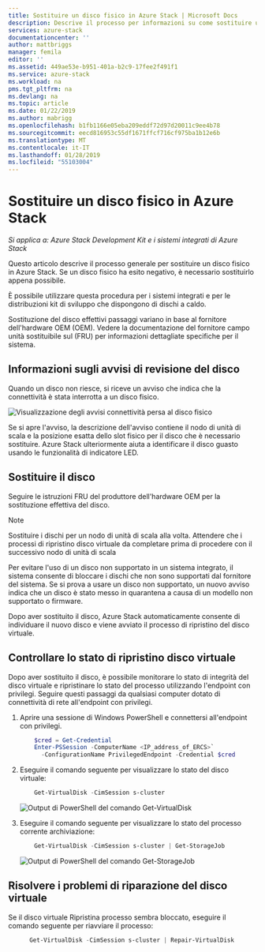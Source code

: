 ```yaml
---
title: Sostituire un disco fisico in Azure Stack | Microsoft Docs
description: Descrive il processo per informazioni su come sostituire un disco fisico in Azure Stack.
services: azure-stack
documentationcenter: ''
author: mattbriggs
manager: femila
editor: ''
ms.assetid: 449ae53e-b951-401a-b2c9-17fee2f491f1
ms.service: azure-stack
ms.workload: na
pms.tgt_pltfrm: na
ms.devlang: na
ms.topic: article
ms.date: 01/22/2019
ms.author: mabrigg
ms.openlocfilehash: b1fb1166e05eba209eddf72d97d20011c9ee4b78
ms.sourcegitcommit: eecd816953c55df1671ffcf716cf975ba1b12e6b
ms.translationtype: MT
ms.contentlocale: it-IT
ms.lasthandoff: 01/28/2019
ms.locfileid: "55103004"
---
```

# <a name="replace-a-physical-disk-in-azure-stack"></a>Sostituire un disco fisico in Azure Stack

*Si applica a: Azure Stack Development Kit e i sistemi integrati di Azure Stack*

Questo articolo descrive il processo generale per sostituire un disco fisico in Azure Stack. Se un disco fisico ha esito negativo, è necessario sostituirlo appena possibile.

È possibile utilizzare questa procedura per i sistemi integrati e per le distribuzioni kit di sviluppo che dispongono di dischi a caldo.

Sostituzione del disco effettivi passaggi variano in base al fornitore dell'hardware OEM (OEM). Vedere la documentazione del fornitore campo unità sostituibile sul (FRU) per informazioni dettagliate specifiche per il sistema.

## <a name="review-disk-alert-information"></a>Informazioni sugli avvisi di revisione del disco
Quando un disco non riesce, si riceve un avviso che indica che la connettività è stata interrotta a un disco fisico.

 ![Visualizzazione degli avvisi connettività persa al disco fisico](media/azure-stack-replace-disk/DiskAlert.png)

Se si apre l'avviso, la descrizione dell'avviso contiene il nodo di unità di scala e la posizione esatta dello slot fisico per il disco che è necessario sostituire. Azure Stack ulteriormente aiuta a identificare il disco guasto usando le funzionalità di indicatore LED.

 ## <a name="replace-the-disk"></a>Sostituire il disco

Seguire le istruzioni FRU del produttore dell'hardware OEM per la sostituzione effettiva del disco.

> [!note]
> Sostituire i dischi per un nodo di unità di scala alla volta. Attendere che i processi di ripristino disco virtuale da completare prima di procedere con il successivo nodo di unità di scala

Per evitare l'uso di un disco non supportato in un sistema integrato, il sistema consente di bloccare i dischi che non sono supportati dal fornitore del sistema. Se si prova a usare un disco non supportato, un nuovo avviso indica che un disco è stato messo in quarantena a causa di un modello non supportato o firmware.

Dopo aver sostituito il disco, Azure Stack automaticamente consente di individuare il nuovo disco e viene avviato il processo di ripristino del disco virtuale.
 
 ## <a name="check-the-status-of-virtual-disk-repair"></a>Controllare lo stato di ripristino disco virtuale
 
 Dopo aver sostituito il disco, è possibile monitorare lo stato di integrità del disco virtuale e ripristinare lo stato del processo utilizzando l'endpoint con privilegi. Seguire questi passaggi da qualsiasi computer dotato di connettività di rete all'endpoint con privilegi.

1. Aprire una sessione di Windows PowerShell e connettersi all'endpoint con privilegi.
    ```PowerShell
        $cred = Get-Credential
        Enter-PSSession -ComputerName <IP_address_of_ERCS>`
          -ConfigurationName PrivilegedEndpoint -Credential $cred
    ``` 
  
2. Eseguire il comando seguente per visualizzare lo stato del disco virtuale:
    ```PowerShell
        Get-VirtualDisk -CimSession s-cluster
    ```
   ![Output di PowerShell del comando Get-VirtualDisk](media/azure-stack-replace-disk/GetVirtualDiskOutput.png)

3. Eseguire il comando seguente per visualizzare lo stato del processo corrente archiviazione:
    ```PowerShell
        Get-VirtualDisk -CimSession s-cluster | Get-StorageJob
    ```
      ![Output di PowerShell del comando Get-StorageJob](media/azure-stack-replace-disk/GetStorageJobOutput.png)

## <a name="troubleshoot-virtual-disk-repair"></a>Risolvere i problemi di riparazione del disco virtuale

Se il disco virtuale Ripristina processo sembra bloccato, eseguire il comando seguente per riavviare il processo:
  ```PowerShell
        Get-VirtualDisk -CimSession s-cluster | Repair-VirtualDisk
  ``` 
